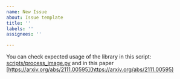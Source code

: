 ```yaml
---
name: New Issue
about: Issue template
title: ''
labels: ''
assignees: ''

---
```


You can check expected usage of the library in this script: [scripts/process_image.py](https://github.com/mlmed/torchxrayvision/blob/master/scripts/process_image.py) and in this paper [https://arxiv.org/abs/2111.00595](https://arxiv.org/abs/2111.00595)
